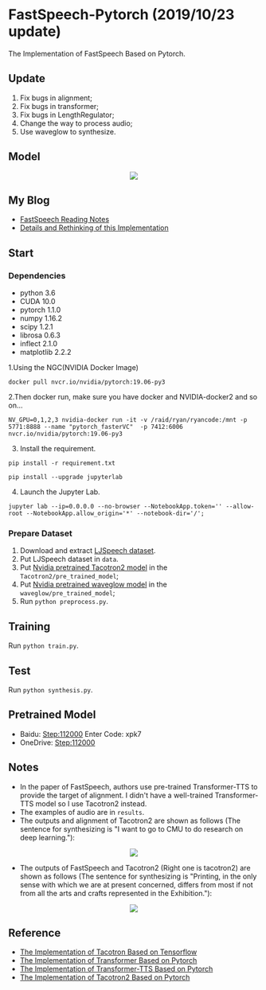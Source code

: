 # FastSpeech-Pytorch (2019/10/23 update)
The Implementation of FastSpeech Based on Pytorch.

## Update
1. Fix bugs in alignment;
2. Fix bugs in transformer;
3. Fix bugs in LengthRegulator;
4. Change the way to process audio;
5. Use waveglow to synthesize.

## Model
<div align="center">
<img src="img/model.png">
</div>

## My Blog
- [FastSpeech Reading Notes](https://zhuanlan.zhihu.com/p/67325775)
- [Details and Rethinking of this Implementation](https://zhuanlan.zhihu.com/p/67939482)

## Start
### Dependencies
- python 3.6
- CUDA 10.0
- pytorch 1.1.0    
- numpy 1.16.2  
- scipy 1.2.1
- librosa 0.6.3
- inflect 2.1.0
- matplotlib 2.2.2

1.Using the NGC(NVIDIA Docker Image)

`docker pull nvcr.io/nvidia/pytorch:19.06-py3`

2.Then docker run, make sure you have docker and NVIDIA-docker2 and so on...

`NV_GPU=0,1,2,3 nvidia-docker run -it -v /raid/ryan/ryancode:/mnt -p 5771:8888 --name "pytorch_fasterVC"  -p 7412:6006 nvcr.io/nvidia/pytorch:19.06-py3`

3. Install the requirement.

`pip install -r requirement.txt`

`pip install --upgrade jupyterlab`

4. Launch the Jupyter Lab. 

`jupyter lab --ip=0.0.0.0 --no-browser --NotebookApp.token='' --allow-root --NotebookApp.allow_origin='*' --notebook-dir='/';`


### Prepare Dataset
1. Download and extract [LJSpeech dataset](https://keithito.com/LJ-Speech-Dataset/).
2. Put LJSpeech dataset in `data`.
3. Put [Nvidia pretrained Tacotron2 model](https://drive.google.com/file/d/1c5ZTuT7J08wLUoVZ2KkUs_VdZuJ86ZqA/view?usp=sharing) in the `Tacotron2/pre_trained_model`;
4. Put [Nvidia pretrained waveglow model](https://drive.google.com/file/d/1WsibBTsuRg_SF2Z6L6NFRTT-NjEy1oTx/view?usp=sharing) in the `waveglow/pre_trained_model`;
5. Run `python preprocess.py`.

## Training
Run `python train.py`.

## Test
Run `python synthesis.py`.

## Pretrained Model
- Baidu: [Step:112000](https://pan.baidu.com/s/1by3-8t3A6uihK8K9IFZ7rg) Enter Code: xpk7
- OneDrive: [Step:112000](https://1drv.ms/u/s!AuC2oR4FhoZ29kriYhuodY4-gPsT?e=zUIC8G)

## Notes
- In the paper of FastSpeech, authors use pre-trained Transformer-TTS to provide the target of alignment. I didn't have a well-trained Transformer-TTS model so I use Tacotron2 instead.
- The examples of audio are in `results`.
- The outputs and alignment of Tacotron2 are shown as follows (The sentence for synthesizing is "I want to go to CMU to do research on deep learning."):
<div align="center">
<img src="img/tacotron2_outputs.jpg">
</div>

- The outputs of FastSpeech and Tacotron2 (Right one is tacotron2) are shown as follows (The sentence for synthesizing is "Printing, in the only sense with which we are at present concerned, differs from most if not from all the arts and crafts represented in the Exhibition."):
<div align="center">
<img src="img/model_test.jpg">
</div>

## Reference
- [The Implementation of Tacotron Based on Tensorflow](https://github.com/keithito/tacotron)
- [The Implementation of Transformer Based on Pytorch](https://github.com/jadore801120/attention-is-all-you-need-pytorch)
- [The Implementation of Transformer-TTS Based on Pytorch](https://github.com/xcmyz/Transformer-TTS)
- [The Implementation of Tacotron2 Based on Pytorch](https://github.com/NVIDIA/tacotron2)
